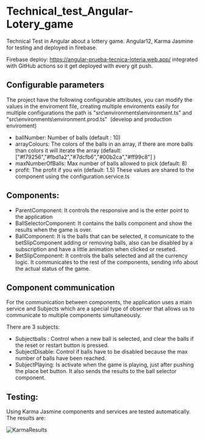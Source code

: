 # Technical_test_Angular-Lotery_game
Technical Test in Angular about a lottery game. Angular12, Karma Jasmine for testing and deployed in firebase. 

Firebase deploy: https://angular-prueba-tecnica-loteria.web.app/ integrated with GitHub actions so it get deployed with every git push.

## Configurable parameters

The project have the following configurable attributes, you can modify the values in the enviroment file, creating multiple enviroments easily for multiple configurations
the path is "src\environments\environment.ts" and "src\environments\environment.prod.ts"  (develop and production enviroment)
- ballNumber: Number of balls (default : 10)
- arrayColours: The colors of the balls in an array, if there are more balls than colors it will iterate the array (default: ["#f79256","#fbd1a2","#7dcfb6","#00b2ca","#ff99c8"] )
- maxNumberOfBalls: Max number of balls allowed to pick (default: 8)
- profit: The profit if you win (default: 1.5)
These values are shared to the component using the configuration.service.ts

## Components:

- ParentComponent: It controls the responsive and is the enter point to the application
- BallSelectorComponent: It contains the balls component and show the results when the game is over.
- BallComponent: It is the balls that can be selected, it comunicate to the betSlipComponent adding or removing balls, also can be disabled by a subscription and have a little animation when clicked or reseted.
- BetSlipComponent: It controls the balls selected and all the currency logic. It communicates to the rest of the components, sending info about the actual status of the game.


## Component communication
For the communication between components, the application uses a main service and Subjects which are a special type of observer that allows us to communicate to multiple components simultaneously.

There are 3 subjects:
- Subjectballs : Control when a new ball is selected, and clear the balls if the reset or restart button is pressed. 
- SubjectDisable:  Control if balls have to be disabled because the max number of balls have been reached.
- SubjectPlaying: Is activate when the game is playing, just after pushing the place bet button. It also sends the results to the ball selector component.

##  Testing:

Using Karma Jasmine components and services are tested automatically.
The results are: 

![KarmaResults](https://user-images.githubusercontent.com/33956661/159177151-ae802c06-78c8-4069-99eb-18b6f16ee2a2.png)

